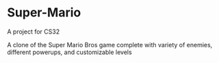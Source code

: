 # Super-Mario
A project for CS32

A clone of the Super Mario Bros game complete with variety of enemies, different powerups, and customizable levels
